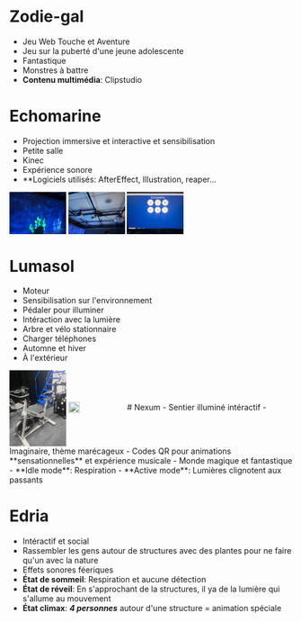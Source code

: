 # Zodie-gal
- Jeu Web Touche et Aventure
- Jeu sur la puberté d'une jeune adolescente
- Fantastique
- Monstres à battre
- **Contenu multimédia**: Clipstudio

# Echomarine
- Projection immersive et interactive et sensibilisation
- Petite salle
- Kinec
- Expérience sonore
- **Logiciels utilisés: AfterEffect, Illustration, reaper...
<img align="center" width="20%" height="10%" src="https://github.com/FOXTROTDELTALIMA/H23_V13_inspirations_LAFRENIERE/blob/main/Mycellium/inspirations/Echomarine.png">
<img align="center" width="20%" height="10%" src="https://github.com/FOXTROTDELTALIMA/H23_V13_inspirations_LAFRENIERE/blob/main/Mycellium/inspirations/projecteurs_echomarine.png">
<img align="center" width="20%" height="10%" src="https://github.com/FOXTROTDELTALIMA/H23_V13_inspirations_LAFRENIERE/blob/main/Mycellium/inspirations/animaux_echomarine.png">

# Lumasol
- Moteur
- Sensibilisation sur l'environnement
- Pédaler pour illuminer
- Intéraction avec la lumière
- Arbre et vélo stationnaire
- Charger téléphones
- Automne et hiver
- À l'extérieur
<img align="center" width="20%" height="10%" src="https://github.com/FOXTROTDELTALIMA/H23_V13_inspirations_LAFRENIERE/blob/main/Mycellium/inspirations/composante_principale_lumasol.png">
<img align="center" width="20%" height="10%" src="">
# Nexum
- Sentier illuminé intéractif
- Imaginaire, thème marécageux
- Codes QR pour animations **sensationnelles** et expérience musicale
- Monde magique et fantastique
- **Idle mode**: Respiration
- **Active mode**: Lumières clignotent aux passants

# Edria
- Intéractif et social
- Rassembler les gens autour de structures avec des plantes pour ne faire qu'un avec la nature
- Effets sonores féeriques
- **État de sommeil**: Respiration et aucune détection
- **État de réveil**: En s'approchant de la structures, il ya de la lumière qui s'allume au mouvement
- **État climax**: **_4 personnes_** autour d'une structure = animation spéciale
